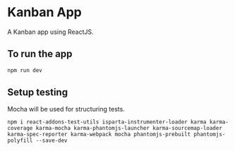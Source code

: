 # Kanban App
A Kanban app using ReactJS.

## To run the app
```javascript
npm run dev
```
## Setup testing
Mocha will be used for structuring tests.
```
npm i react-addons-test-utils isparta-instrumenter-loader karma karma-coverage karma-mocha karma-phantomjs-launcher karma-sourcemap-loader karma-spec-reporter karma-webpack mocha phantomjs-prebuilt phantomjs-polyfill --save-dev
```

